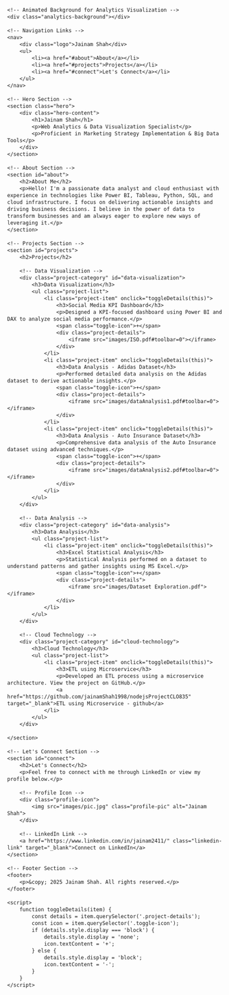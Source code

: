 <html lang="en">
<head>
    <meta charset="UTF-8">
    <meta name="viewport" content="width=device-width, initial-scale=1.0">
    <meta name="description" content="Jainam Shah's Portfolio - Data Analytics, Power BI, Cloud Architecture">
    <meta name="keywords" content="Data Analytics, Power BI, Cloud Architecture, Big Data, AWS, Adobe Analytics, Google Analytics">
    <meta name="author" content="Jainam Shah">
    <link rel="stylesheet" href="style.css">
    <title>Jainam Shah's Portfolio</title>
</head>
<body>

    <!-- Animated Background for Analytics Visualization -->
    <div class="analytics-background"></div>

    <!-- Navigation Links -->
    <nav>
        <div class="logo">Jainam Shah</div>
        <ul>
            <li><a href="#about">About</a></li>
            <li><a href="#projects">Projects</a></li>
            <li><a href="#connect">Let's Connect</a></li>
        </ul>
    </nav>

    <!-- Hero Section -->
    <section class="hero">
        <div class="hero-content">
            <h1>Jainam Shah</h1>
            <p>Web Analytics & Data Visualization Specialist</p>
            <p>Proficient in Marketing Strategy Implementation & Big Data Tools</p>
        </div>
    </section>

    <!-- About Section -->
    <section id="about">
        <h2>About Me</h2>
        <p>Hello! I'm a passionate data analyst and cloud enthusiast with experience in technologies like Power BI, Tableau, Python, SQL, and cloud infrastructure. I focus on delivering actionable insights and driving business decisions. I believe in the power of data to transform businesses and am always eager to explore new ways of leveraging it.</p>
    </section>

    <!-- Projects Section -->
    <section id="projects">
        <h2>Projects</h2>

        <!-- Data Visualization -->
        <div class="project-category" id="data-visualization">
            <h3>Data Visualization</h3>
            <ul class="project-list">
                <li class="project-item" onclick="toggleDetails(this)">
                    <h3>Social Media KPI Dashboard</h3>
                    <p>Designed a KPI-focused dashboard using Power BI and DAX to analyze social media performance.</p>
                    <span class="toggle-icon">+</span>
                    <div class="project-details">
                        <iframe src="images/ISO.pdf#toolbar=0"></iframe>
                    </div>
                </li>
                <li class="project-item" onclick="toggleDetails(this)">
                    <h3>Data Analysis - Adidas Dataset</h3>
                    <p>Performed detailed data analysis on the Adidas dataset to derive actionable insights.</p>
                    <span class="toggle-icon">+</span>
                    <div class="project-details">
                        <iframe src="images/dataAnalysis1.pdf#toolbar=0"></iframe>
                    </div>
                </li>
                <li class="project-item" onclick="toggleDetails(this)">
                    <h3>Data Analysis - Auto Insurance Dataset</h3>
                    <p>Comprehensive data analysis of the Auto Insurance dataset using advanced techniques.</p>
                    <span class="toggle-icon">+</span>
                    <div class="project-details">
                        <iframe src="images/dataAnalysis2.pdf#toolbar=0"></iframe>
                    </div>
                </li>
            </ul>
        </div>

        <!-- Data Analysis -->
        <div class="project-category" id="data-analysis">
            <h3>Data Analysis</h3>
            <ul class="project-list">
                <li class="project-item" onclick="toggleDetails(this)">
                    <h3>Excel Statistical Analysis</h3>
                    <p>Statistical Analysis performed on a dataset to understand patterns and gather insights using MS Excel.</p>
                    <span class="toggle-icon">+</span>
                    <div class="project-details">
                        <iframe src="images/Dataset Exploration.pdf"></iframe>
                    </div>
                </li>
            </ul>
        </div>

        <!-- Cloud Technology -->
        <div class="project-category" id="cloud-technology">
            <h3>Cloud Technology</h3>
            <ul class="project-list">
                <li class="project-item" onclick="toggleDetails(this)">
                    <h3>ETL using Microservice</h3>
                    <p>Developed an ETL process using a microservice architecture. View the project on GitHub.</p>
                    <a href="https://github.com/jainamShah1998/nodejsProjectCLO835" target="_blank">ETL using Microservice - github</a>
                </li>
            </ul>
        </div>

    </section>

    <!-- Let's Connect Section -->
    <section id="connect">
        <h2>Let's Connect</h2>
        <p>Feel free to connect with me through LinkedIn or view my profile below.</p>

        <!-- Profile Icon -->
        <div class="profile-icon">
            <img src="images/pic.jpg" class="profile-pic" alt="Jainam Shah">
        </div>

        <!-- LinkedIn Link -->
        <a href="https://www.linkedin.com/in/jainam2411/" class="linkedin-link" target="_blank">Connect on LinkedIn</a>
    </section>

    <!-- Footer Section -->
    <footer>
        <p>&copy; 2025 Jainam Shah. All rights reserved.</p>
    </footer>

    <script>
        function toggleDetails(item) {
            const details = item.querySelector('.project-details');
            const icon = item.querySelector('.toggle-icon');
            if (details.style.display === 'block') {
                details.style.display = 'none';
                icon.textContent = '+';
            } else {
                details.style.display = 'block';
                icon.textContent = '-';
            }
        }
    </script>

</body>
</html>

